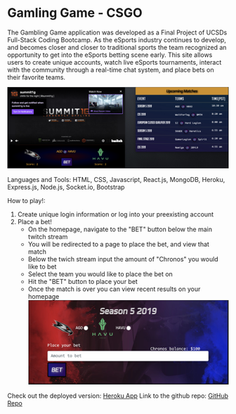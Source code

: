 # Gamling Game - CSGO

The Gambling Game application was developed as a Final Project of UCSDs Full-Stack Coding Bootcamp. As the eSports industry continues to develop, and becomes closer and closer to traditional sports the team recognized an opportunity to get into the eSports betting scene early. This site allows users to create unique accounts, watch live eSports tournaments, interact with the community through a real-time chat system, and place bets on their favorite teams. 

![HomeScreenshot](/client/src/utils/MainMatch.png)

Languages and Tools:
HTML, CSS, Javascript, React.js, MongoDB, Heroku, Express.js, Node.js, Socket.io, Bootstrap

How to play!: 
1) Create unique login information or log into your preexisting account
2) Place a bet!
    - On the homepage, navigate to the "BET" button below the main twitch stream
    - You will be redirected to a page to place the bet, and view that match
    - Below the twich stream input the amount of "Chronos" you would like to bet
    - Select the team you would like to place the bet on
    - Hit the "BET" button to place your bet
    - Once the match is over you can view recent results on your homepage
![BetScreenshot](/client/src/utils/PlaceBet.png)

Check out the deployed version: [Heroku App](https://gamblingame.herokuapp.com/)
Link to the github repo: [GitHub Repo](https://github.com/StoRm619/gambling_game)